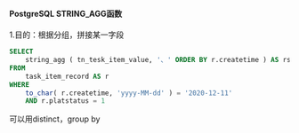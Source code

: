#### PostgreSQL STRING_AGG函数

1.目的：根据分组，拼接某一字段

~~~ sql
SELECT
	string_agg ( tn_tesk_item_value, '、' ORDER BY r.createtime ) AS rs 
FROM
	task_item_record AS r 
WHERE
	to_char( r.createtime, 'yyyy-MM-dd' ) = '2020-12-11' 
	AND r.platstatus = 1
~~~

可以用distinct，group by

